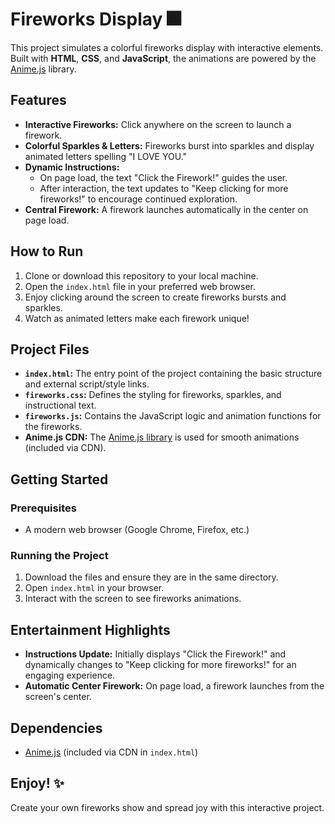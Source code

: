 # Fireworks Display 🎆

This project simulates a colorful fireworks display with interactive elements. Built with **HTML**, **CSS**, and **JavaScript**, the animations are powered by the [Anime.js](https://animejs.com/) library.

## Features
- **Interactive Fireworks:** Click anywhere on the screen to launch a firework.
- **Colorful Sparkles & Letters:** Fireworks burst into sparkles and display animated letters spelling "I LOVE YOU."
- **Dynamic Instructions:** 
  - On page load, the text "Click the Firework!" guides the user.
  - After interaction, the text updates to "Keep clicking for more fireworks!" to encourage continued exploration.
- **Central Firework:** A firework launches automatically in the center on page load.

## How to Run
1. Clone or download this repository to your local machine.
2. Open the `index.html` file in your preferred web browser.
3. Enjoy clicking around the screen to create fireworks bursts and sparkles.
4. Watch as animated letters make each firework unique!

## Project Files
- **`index.html`:** The entry point of the project containing the basic structure and external script/style links.
- **`fireworks.css`:** Defines the styling for fireworks, sparkles, and instructional text.
- **`fireworks.js`:** Contains the JavaScript logic and animation functions for the fireworks.
- **Anime.js CDN:** The [Anime.js library](https://animejs.com/) is used for smooth animations (included via CDN).

## Getting Started
### Prerequisites
- A modern web browser (Google Chrome, Firefox, etc.)

### Running the Project
1. Download the files and ensure they are in the same directory.
2. Open `index.html` in your browser.
3. Interact with the screen to see fireworks animations.

## Entertainment Highlights
- **Instructions Update:** Initially displays "Click the Firework!" and dynamically changes to "Keep clicking for more fireworks!" for an engaging experience.
- **Automatic Center Firework:** On page load, a firework launches from the screen's center.

## Dependencies
- [Anime.js](https://cdnjs.com/libraries/animejs) (included via CDN in `index.html`)

## Enjoy! ✨
Create your own fireworks show and spread joy with this interactive project.

